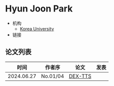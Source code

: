 # Hyun Joon Park

- 机构
  - [Korea University](../Institutions/KOR-Korea_University.md)
- 链接

## 论文列表

| 时间 | 作者序 | 论文 | 发表 |
|:-:|:-:|---|---|
| 2024.06.27 | No.01/04 | [DEX-TTS](../Models/Diffusion/2024.06.27_DEX-TTS.md) | 